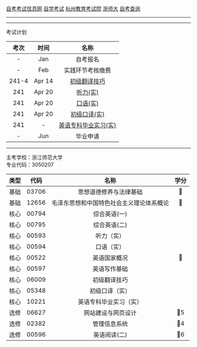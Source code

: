 [自考考试信息网](https://zk.zjzs.net/)
[自学考试](https://www.zjzs.net/moban/index/2c9081f061d15b160161d1661f040016_tree.html)
[杭州教育考试院](http://www.hzjyksy.cn/)
[浙师大](http://j.zjnu.edu.cn/910/list.htm)
[自考查询](http://61.175.196.157/zkcxController.do?list)

<a-countdown name="自考" date="2024-04-14" type="week"></a-countdown>
<a-remind message="自考报名" start="2023-1-1" end="2023-1-31"></a-remind>
<a-remind message="实践环节考核缴费" start="2023-2-1" end="2023-2-28"></a-remind>

---

<a-schedule title="学习计划" :start="44" :data="[
  ['休息'],
  ['休息'],
  ['听力精讲1', '口语精讲1', 'SCHOOLS AND EDUCATION 学校与教育', 'East of Eden', 'The Sound of Music', '自由安排', '自由安排'],
  ['听力精讲2', '口语精讲2', 'WORK AND LIFE 工作与生活', '找点活', 'The Sound of Music', '自由安排', '自由安排'],
  ['听力精讲3', '口语精讲3', 'TRAFFIC AND ACCIDENTS 交通与事故', 'Oil (Excerpt 1)', 'Oil (Excerpt 2)', '自由安排', '自由安排'],
  ['听力精讲4', '口语精讲4', 'HUMANITY AND ENVIRONMENT 人类与环境', '海洋可持续发展战略', '中国海洋事业的发履', '自由安排', '自由安排'],
  ['听力精讲5', '口语精讲5', 'SOCIAL PROBLEMS 社会问题', 'Speech by President Nixon of the United States at Welcoming Banquet', 'Speech by Former U.S, President Carter at Welcoming Banquet', '自由安排', '自由安排'],
  ['听力精讲6', '口语精讲6', 'SCIENCE, TECHNOLOGY AND PROGRESS 科技与进步', '增进相互了解 加强友好合作(摘录 1)', '增进相互了解 加强友好合作(摘录 2)', '自由安排', '自由安排'],
  ['孟轲悔过', '我为乘客服务', 'SANITATION AND HEALTH 卫生与健康', '祝福(摘录 1)', '祝福(摘录 2)', '自由安排', '自由安排'],
  ['The Quest', 'Bill Morrow\'s Birthday Party', 'SPORTS 体育运动', 'Tess of the D\'UrberviUes', 'Ella Lorena', '自由安排', '自由安排'],
  ['A Global Economy', 'New Opportunities in China\'s Economic Cooperation with Other Countries', 'CITIES AND COUNTRYSIDE 城市与乡村', '旧梦重温', '旧梦重温(续)', '自由安排', '自由安排'],
  ['北海公园', '夭坛公园', 'CULTURE AND HISTORY 文化与历史', 'How to Grow Old', 'How to Grow Old (Continued)', '自由安排', '自由安排'],
  ['Journey Up the Nile (Excerpt 1)', 'Journey Up the Nile (Excerpt 2)', '五四运动', '中国能够依靠自己的力量实 现粮食基本自给', '新中国解决了入民的吃饭问题', '自由安排', '自由安排'],
  ['England Before the Industrial Revolution', 'The Industrial Revolution', '北京的第一个“五一”节', 'TRADE AND INVESTMENT 贸易与投资', 'ECONOMY AND DEVELOPMENT 经济与发展', '自由安排', '自由安排'],
  ['休息'],
  ['休息'], // 2024-02-12 ~ 2024-02-18 春季
  ['听力串讲1', '口语串讲1', 'BUSINESS AND NEGOTIATIONS 商务与谈判', 'TRAVEL AND SIGHTSEEING 旅游与观光', 'FOREIGN RELATIONS 对外关系', '自由安排', '自由安排'],
  ['听力串讲2', '口语串讲2', '听力串讲3', 'ENTERTAINMENT AND MASS MEDIA 娱乐与大众传媒', '口语串讲3', '自由安排', '自由安排'],
  ['辅导学习', '辅导学习', '背单词', '初级翻译复习', '初级翻译复习', '自由安排', '自由安排'],
  ['辅导学习', '辅导学习', '背单词', '初级翻译复习', '初级翻译复习', '自由安排', '自由安排'],
  ['辅导学习', '辅导学习', '背单词', '初级翻译复习', '初级翻译复习', '自由安排', '自由安排'],
  ['辅导学习', '辅导学习', '背单词', '初级翻译复习', '初级翻译复习', '自由安排', '自由安排'], // 2024-04-01 ~ 2024-04-07 清明
  ['辅导学习', '辅导学习', '背单词', '初级翻译复习', '初级翻译复习', '自由安排', '考试'], // 考试当周
  ['辅导学习', '辅导学习', '辅导学习', '辅导学习', '考试'], // 考试当周
]"></a-schedule>

---

考试计划

| 考次  |  时间  |               名称               |
| :---: | :----: | :------------------------------: |
|   -   |  Jan   |             自考报名             |
|   -   |  Feb   |         实践环节考核缴费         |
| 241-4 | Apr 14 |     [初级翻译技巧](06009.md)     |
|  241  | Apr 20 |       [听力(实)](00593.md)       |
|  241  | Apr 20 |       [口语(实)](00594.md)       |
|  241  | Apr 20 |     [初级口译(实)](05348.md)     |
|  241  |   -    | [英语专科毕业实习(实)](10221.md) |
|   -   |  Jun   |             毕业申请             |

---

主考学校：浙江师范大学<br/>
专业代码：3050207

| 类型 | 代码  |                   名称                   | 学分 |
| :--: | :---: | :--------------------------------------: | :--: |
| 基础 | 03706 |          思想道德修养与法律基础          |  🥇  |
| 基础 | 12656 | 毛泽东思想和中国特色社会主义理论体系概论 |  🥇  |
| 核心 | 00794 |               综合英语(一)               |      |
| 核心 | 00795 |               综合英语(二)               |      |
| 核心 | 00593 |                听力（实）                |      |
| 核心 | 00594 |                口语（实）                |      |
| 核心 | 00522 |               英语国家概况               |  🥇  |
| 核心 | 00597 |               英语写作基础               |      |
| 核心 | 06009 |               初级翻译技巧               |      |
| 核心 | 05348 |              初级口译（实）              |      |
| 核心 | 10221 |          英语专科毕业实习（实）          |      |
| 选修 | 06627 |            网站建设与网页设计            | 🥇5  |
| 选修 | 02382 |               管理信息系统               | 🥇4  |
| 选修 | 00596 |               英语阅读(二)               | 🥇6  |
